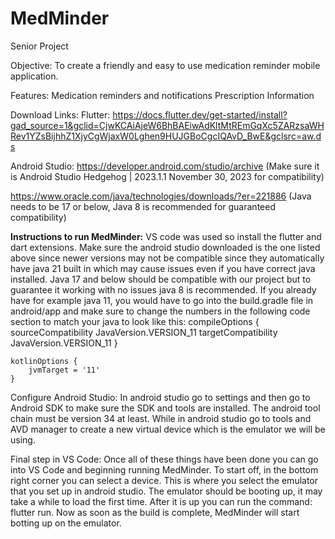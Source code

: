 # MedMinder
Senior Project

Objective:
To create a friendly and easy to use medication reminder mobile application.

Features:
Medication reminders and notifications
Prescription Information

Download Links:
Flutter: https://docs.flutter.dev/get-started/install?gad_source=1&gclid=CjwKCAiAjeW6BhBAEiwAdKltMtREmGqXc5ZARzsaWHRev1YZsBijhhZ1XjyCgWjaxW0Lghen9HUJGBoCgcIQAvD_BwE&gclsrc=aw.ds

Android Studio: https://developer.android.com/studio/archive 
(Make sure it is Android Studio Hedgehog | 2023.1.1 November 30, 2023 for compatibility)

https://www.oracle.com/java/technologies/downloads/?er=221886 
(Java needs to be 17 or below, Java 8 is recommended for guaranteed compatibility)

**Instructions to run MedMinder:**
VS code was used so install the flutter and dart extensions. Make sure the android studio downloaded is the one listed above since newer versions may not be compatible since they automatically have java 21 built in which may cause issues even if you have correct java installed. Java 17 and below should be compatible with our project but to guarantee it working with no issues java 8 is recommended. If you already have for example java 11, you would have to go into the build.gradle file in android/app and make sure to change the numbers in the following code section to match your java to look like this:
    compileOptions {
        sourceCompatibility JavaVersion.VERSION_11
        targetCompatibility JavaVersion.VERSION_11
    }

    kotlinOptions {
        jvmTarget = '11'
    }

Configure Android Studio:
In android studio go to settings and then go to Android SDK to make sure the SDK and tools are installed. The android tool chain must be version 34 at least. While in android studio go to tools and AVD manager to create a new virtual device which is the emulator we will be using.

Final step in VS Code:
Once all of these things have been done you can go into VS Code and beginning running MedMinder. To start off, in the bottom right corner you can select a device. This is where you select the emulator that you set up in android studio. The emulator should be booting up, it may take a while to load the first time. After it is up you can run the command: flutter run. Now as soon as the build is complete, MedMinder will start botting up on the emulator.
